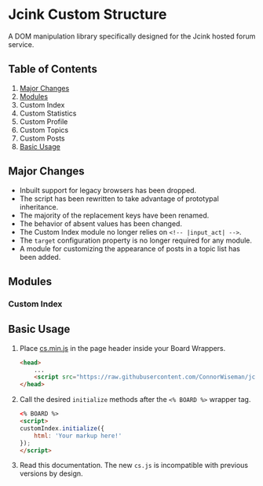 # Jcink Custom Structure
A DOM manipulation library specifically designed for the Jcink hosted forum service.

## Table of Contents
1. [Major Changes](#major-changes)
2. [Modules](#modules)
  1. Custom Index
  2. Custom Statistics
  3. Custom Profile
  4. Custom Topics
  5. Custom Posts
3. [Basic Usage](#basic-usage)

## Major Changes
* Inbuilt support for legacy browsers has been dropped.
* The script has been rewritten to take advantage of prototypal inheritance.
* The majority of the replacement keys have been renamed.
* The behavior of absent values has been changed.
* The Custom Index module no longer relies on `<!-- |input_act| -->`.
* The `target` configuration property is no longer required for any module.
* A module for customizing the appearance of posts in a topic list has been added.

## Modules
### Custom Index

## Basic Usage
1. Place [cs.min.js](https://github.com/ConnorWiseman/jcink-custom-structure/blob/master/src/cs.min.js) in the page header inside your Board Wrappers.

   ```html
   <head>
       ...
       <script src="https://raw.githubusercontent.com/ConnorWiseman/jcink-custom-structure/master/src/cs.min.js"></script>
   </head>
   ```

2. Call the desired `initialize` methods after the `<% BOARD %>` wrapper tag.

   ```html
   <% BOARD %>
   <script>
   customIndex.initialize({
       html: 'Your markup here!'
   });
   </script>
   ```

3. Read this documentation. The new `cs.js` is incompatible with previous versions by design.

